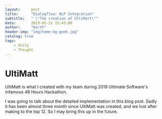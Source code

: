 ```yaml
---
layout:     post
title:      "Dialogflow: NLP Integration"
subtitle:   " \"The creation of UltiMatt\""
date:       2019-05-21 15:43:00
author:     "Karth"
header-img: "img/home-bg-geek.jpg"
catalog: true
tags:
    - Unity
    - Thought
---
```


# UltiMatt #

UltiMatt is what I created with my team during 2019 Ultimate Software's infamous 48 Hours Hackathon. 

I was going to talk about the detailed implementation in this blog post. Sadly it has been almost three month since UltiMatt was created, and we lost after making to the top 12. So I may bring this up in the future.